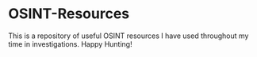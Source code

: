 # OSINT-Resources
This is a repository of useful OSINT resources I have used throughout my time in investigations. Happy Hunting!
